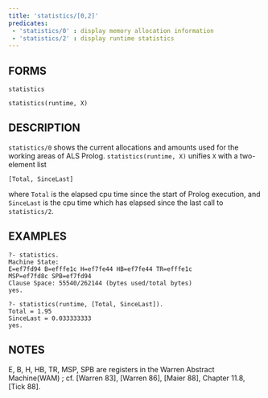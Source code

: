 ```yaml
---
title: 'statistics/[0,2]'
predicates:
 - 'statistics/0' : display memory allocation information
 - 'statistics/2' : display runtime statistics
---
```


## FORMS

```
statistics

statistics(runtime, X)
```

## DESCRIPTION

`statistics/0` shows the current allocations and amounts used for the working areas of ALS Prolog. `statistics(runtime, X)` unifies `X` with a two-element list

`[Total, SinceLast]`

where `Total` is the elapsed cpu time since the start of Prolog execution, and `SinceLast` is the cpu time which has elapsed since the last call to `statistics/2`.


## EXAMPLES

```
?- statistics.
Machine State:
E=ef7fd94 B=efffe1c H=ef7fe44 HB=ef7fe44 TR=efffe1c
MSP=ef7fd8c SPB=ef7fd94
Clause Space: 55540/262144 (bytes used/total bytes)
yes.
```

```
?- statistics(runtime, [Total, SinceLast]).
Total = 1.95
SinceLast = 0.033333333
yes.
```


## NOTES

E, B, H, HB, TR, MSP, SPB are registers in the Warren Abstract Machine(WAM) ; cf. [Warren 83], [Warren 86], [Maier 88], Chapter 11.8, [Tick 88].


